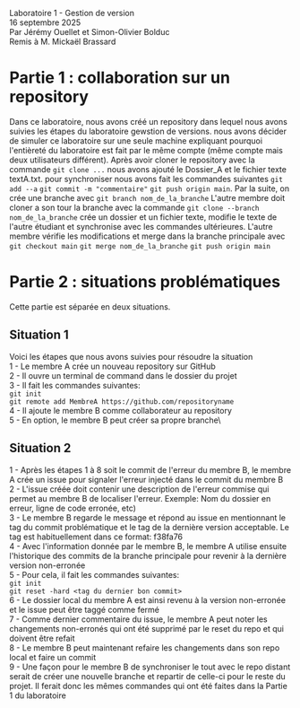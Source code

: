 Laboratoire 1 - Gestion de version\
16 septembre 2025\
Par Jérémy Ouellet et Simon-Olivier Bolduc\
Remis à M. Mickaël Brassard
# Partie 1 : collaboration sur un repository
Dans ce laboratoire, nous avons créé un repository dans lequel nous avons suivies les étapes du laboratoire gewstion de versions. nous avons décider de simuler ce laboratoire sur une seule machine expliquant pourquoi l'entièreté du laboratoire est fait par le même compte (même compte mais deux utilisateurs différent). Après avoir cloner le repository avec la commande ``` git clone ... ``` nous avons ajouté le Dossier_A et le fichier texte textA.txt. pour synchroniser nous avons fait les commandes suivantes ``` git add --a ``` ``` git commit -m "commentaire" ``` ```git push origin main```. Par la suite, on crée une branche avec ```git branch nom_de_la_branche``` L'autre membre doit cloner a son tour la branche avec la commande ```git clone --branch nom_de_la_branche``` crée un dossier et un fichier texte, modifie le texte de l'autre étudiant et synchronise avec les commandes ultérieures. L'autre membre vérifie les modifications et merge dans la branche principale avec ```git checkout main``` ```git merge nom_de_la_branche``` ```git push origin main```

# Partie 2 : situations problématiques
Cette partie est séparée en deux situations.
## Situation 1
Voici les étapes que nous avons suivies pour résoudre la situation\
1 - Le membre A crée un nouveau repository sur GitHub\
2 - Il ouvre un terminal de command dans le dossier du projet\
3 - Il fait les commandes suivantes:\
	```git init```\
	```git remote add MembreA https://github.com/repositoryname```\
4 - Il ajoute le membre B comme collaborateur au repository\
5 - En option, le membre B peut créer sa propre branche\
## Situation 2
1 - Après les étapes 1 à 8 soit le commit de l'erreur du membre B, le membre A crée un issue pour signaler l'erreur injecté dans le commit du membre B\
2 -  L'issue créée doit contenir une description de l'erreur commise qui permet au membre B de localiser l'erreur. Exemple: Nom du dossier en erreur, ligne de code erronée, etc)\
3 - Le membre B regarde le message et répond au issue en mentionnant le tag du commit problématique et le tag de la dernière version acceptable. Le tag est habituellement dans ce format: f38fa76\
4 - Avec l'information donnée par le membre B, le membre A utilise ensuite l'historique des commits de la branche principale pour revenir à la dernière version non-erronée\
5 - Pour cela, il fait les commandes suivantes:\
	```git init```\
 	```git reset -hard <tag du dernier bon commit>```\
6 - Le dossier local du membre A est ainsi revenu à la version non-erronée et le issue peut être taggé comme fermé\
7 - Comme dernier commentaire du issue, le membre A peut noter les changements non-erronés qui ont été supprimé par le reset du repo et qui doivent être refait\
8 - Le membre B peut maintenant refaire les changements dans son repo local et faire un commit\
9 - Une façon pour le membre B de synchroniser le tout avec le repo distant serait de créer une nouvelle branche et repartir de celle-ci pour le reste du projet. Il ferait donc les mêmes commandes qui ont été faites dans la Partie 1 du laboratoire
